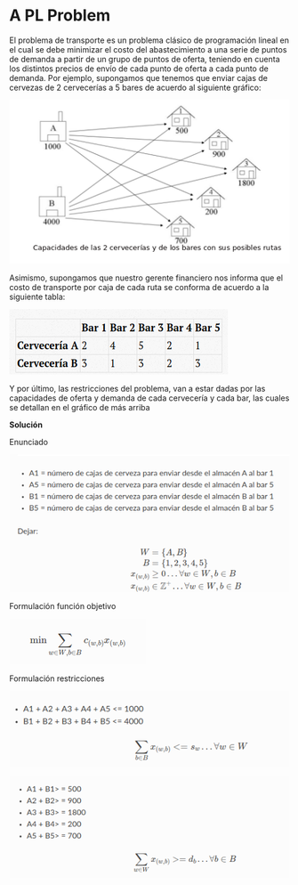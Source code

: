 # A PL Problem

El problema de transporte es un problema clásico de programación lineal 
en el cual se debe minimizar el costo del abastecimiento a una serie de puntos de demanda 
a partir de un grupo de puntos de oferta, teniendo en cuenta los distintos precios 
de envío de cada punto de oferta a cada punto de demanda. Por ejemplo, supongamos 
que tenemos que enviar cajas de cervezas de 2 cervecerías a 5 bares de acuerdo al siguiente gráfico:

![Image of Yaktocat](assets/Trans_problem.png)

Asimismo, supongamos que nuestro gerente financiero nos informa que el costo de transporte 
por caja de cada ruta se conforma de acuerdo a la siguiente tabla:

![Image of Yaktocat](assets/Table.png)

Y por último, las restricciones del problema, van a estar dadas por las capacidades de oferta y demanda de cada cervecería y cada bar, 
las cuales se detallan en el gráfico de más arriba

**Solución**

Enunciado

![Image of Yaktocat](assets/For_01.png)

Formulación función objetivo

![Image of Yaktocat](assets/For_02.png)

Formulación restricciones

![Image of Yaktocat](assets/For_03.png)

![Image of Yaktocat](assets/For_04.png)